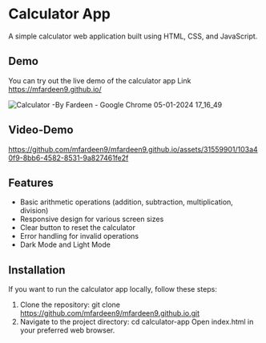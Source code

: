 # Calculator App

A simple calculator web application built using HTML, CSS, and JavaScript.

## Demo
You can try out the live demo of the calculator app 
Link https://mfardeen9.github.io/

![Calculator -By Fardeen - Google Chrome 05-01-2024 17_16_49](https://github.com/mfardeen9/mfardeen9.github.io/assets/31559901/263a3b18-ac66-4c40-a38a-4afe49b413bd)

## Video-Demo

https://github.com/mfardeen9/mfardeen9.github.io/assets/31559901/103a40f9-8bb6-4582-8531-9a827461fe2f

## Features
- Basic arithmetic operations (addition, subtraction, multiplication, division)
- Responsive design for various screen sizes
- Clear button to reset the calculator
- Error handling for invalid operations
- Dark Mode and Light Mode

 ## Installation
If you want to run the calculator app locally, follow these steps:
1. Clone the repository:
   git clone https://github.com/mfardeen9/mfardeen9.github.io.git
2. Navigate to the project directory: cd calculator-app
Open index.html in your preferred web browser.
